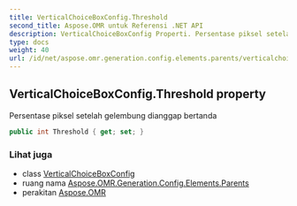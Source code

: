 ```yaml
---
title: VerticalChoiceBoxConfig.Threshold
second_title: Aspose.OMR untuk Referensi .NET API
description: VerticalChoiceBoxConfig Properti. Persentase piksel setelah gelembung dianggap bertanda
type: docs
weight: 40
url: /id/net/aspose.omr.generation.config.elements.parents/verticalchoiceboxconfig/threshold/
---
```

## VerticalChoiceBoxConfig.Threshold property

Persentase piksel setelah gelembung dianggap bertanda

```csharp
public int Threshold { get; set; }
```

### Lihat juga

* class [VerticalChoiceBoxConfig](../)
* ruang nama [Aspose.OMR.Generation.Config.Elements.Parents](../../verticalchoiceboxconfig/)
* perakitan [Aspose.OMR](../../../)


